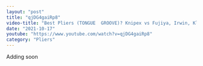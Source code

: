 ```yaml
---
layout: "post"
title: "qjDG4gaiRp8"
video-title: "Best Pliers (TONGUE  GROOVE)? Knipex vs Fujiya, Irwin, Klein Tools, Channellock, Doyle"
date: "2021-10-17"
youtube: "https://www.youtube.com/watch?v=qjDG4gaiRp8"
category: "Pliers"
---
```

<div class="space-y-1"><p class="text-gray-400">Adding soon</p></div>
